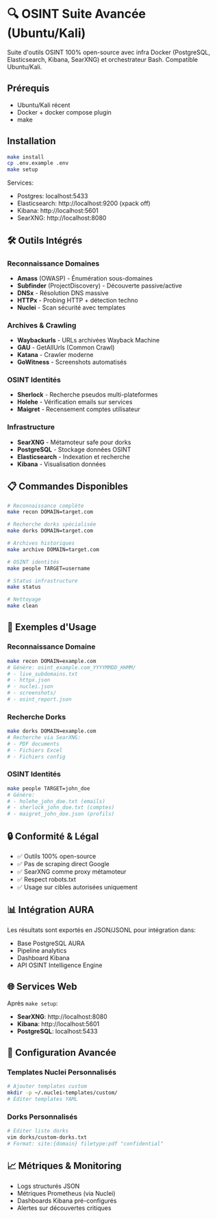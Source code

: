 # 🔍 OSINT Suite Avancée (Ubuntu/Kali)

Suite d'outils OSINT 100% open-source avec infra Docker (PostgreSQL, Elasticsearch, Kibana, SearXNG) et orchestrateur Bash. Compatible Ubuntu/Kali.

## Prérequis
- Ubuntu/Kali récent
- Docker + docker compose plugin
- make

## Installation
```bash
make install
cp .env.example .env
make setup
```

Services:
- Postgres: localhost:5433
- Elasticsearch: http://localhost:9200 (xpack off)
- Kibana: http://localhost:5601
- SearXNG: http://localhost:8080

## 🛠️ Outils Intégrés

### Reconnaissance Domaines
- **Amass** (OWASP) - Énumération sous-domaines
- **Subfinder** (ProjectDiscovery) - Découverte passive/active
- **DNSx** - Résolution DNS massive
- **HTTPx** - Probing HTTP + détection techno
- **Nuclei** - Scan sécurité avec templates

### Archives & Crawling
- **Waybackurls** - URLs archivées Wayback Machine
- **GAU** - GetAllUrls (Common Crawl)
- **Katana** - Crawler moderne
- **GoWitness** - Screenshots automatisés

### OSINT Identités
- **Sherlock** - Recherche pseudos multi-plateformes
- **Holehe** - Vérification emails sur services
- **Maigret** - Recensement comptes utilisateur

### Infrastructure
- **SearXNG** - Métamoteur safe pour dorks
- **PostgreSQL** - Stockage données OSINT
- **Elasticsearch** - Indexation et recherche
- **Kibana** - Visualisation données

## 📋 Commandes Disponibles

```bash
# Reconnaissance complète
make recon DOMAIN=target.com

# Recherche dorks spécialisée
make dorks DOMAIN=target.com

# Archives historiques
make archive DOMAIN=target.com

# OSINT identités
make people TARGET=username

# Status infrastructure
make status

# Nettoyage
make clean
```

## 🎯 Exemples d'Usage

### Reconnaissance Domaine
```bash
make recon DOMAIN=example.com
# Génère: osint_example.com_YYYYMMDD_HHMM/
# - live_subdomains.txt
# - httpx.json
# - nuclei.json
# - screenshots/
# - osint_report.json
```

### Recherche Dorks
```bash
make dorks DOMAIN=example.com
# Recherche via SearXNG:
# - PDF documents
# - Fichiers Excel
# - Fichiers config
```

### OSINT Identités
```bash
make people TARGET=john_doe
# Génère:
# - holehe_john_doe.txt (emails)
# - sherlock_john_doe.txt (comptes)
# - maigret_john_doe.json (profils)
```

## 🔒 Conformité & Légal

- ✅ Outils 100% open-source
- ✅ Pas de scraping direct Google
- ✅ SearXNG comme proxy métamoteur
- ✅ Respect robots.txt
- ✅ Usage sur cibles autorisées uniquement

## 📊 Intégration AURA

Les résultats sont exportés en JSON/JSONL pour intégration dans:
- Base PostgreSQL AURA
- Pipeline analytics
- Dashboard Kibana
- API OSINT Intelligence Engine

## 🌐 Services Web

Après `make setup`:
- **SearXNG**: http://localhost:8080
- **Kibana**: http://localhost:5601
- **PostgreSQL**: localhost:5433

## 🔧 Configuration Avancée

### Templates Nuclei Personnalisés
```bash
# Ajouter templates custom
mkdir -p ~/.nuclei-templates/custom/
# Éditer templates YAML
```

### Dorks Personnalisés
```bash
# Éditer liste dorks
vim dorks/custom-dorks.txt
# Format: site:{domain} filetype:pdf "confidential"
```

## 📈 Métriques & Monitoring

- Logs structurés JSON
- Métriques Prometheus (via Nuclei)
- Dashboards Kibana pré-configurés
- Alertes sur découvertes critiques